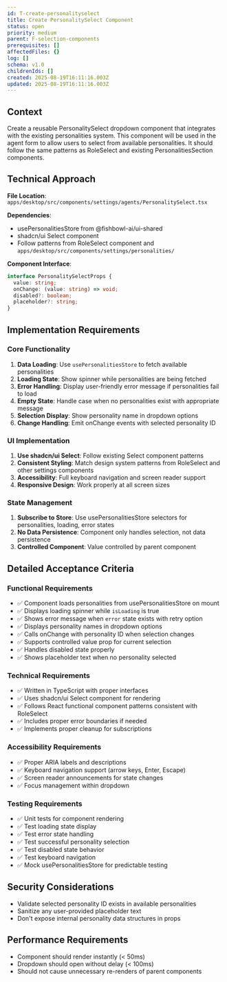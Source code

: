 ```yaml
---
id: T-create-personalityselect
title: Create PersonalitySelect Component
status: open
priority: medium
parent: F-selection-components
prerequisites: []
affectedFiles: {}
log: []
schema: v1.0
childrenIds: []
created: 2025-08-19T16:11:16.003Z
updated: 2025-08-19T16:11:16.003Z
---
```


## Context

Create a reusable PersonalitySelect dropdown component that integrates with the existing personalities system. This component will be used in the agent form to allow users to select from available personalities. It should follow the same patterns as RoleSelect and existing PersonalitiesSection components.

## Technical Approach

**File Location**: `apps/desktop/src/components/settings/agents/PersonalitySelect.tsx`

**Dependencies**:

- usePersonalitiesStore from @fishbowl-ai/ui-shared
- shadcn/ui Select component
- Follow patterns from RoleSelect component and `apps/desktop/src/components/settings/personalities/`

**Component Interface**:

```typescript
interface PersonalitySelectProps {
  value: string;
  onChange: (value: string) => void;
  disabled?: boolean;
  placeholder?: string;
}
```

## Implementation Requirements

### Core Functionality

1. **Data Loading**: Use `usePersonalitiesStore` to fetch available personalities
2. **Loading State**: Show spinner while personalities are being fetched
3. **Error Handling**: Display user-friendly error message if personalities fail to load
4. **Empty State**: Handle case when no personalities exist with appropriate message
5. **Selection Display**: Show personality name in dropdown options
6. **Change Handling**: Emit onChange events with selected personality ID

### UI Implementation

1. **Use shadcn/ui Select**: Follow existing Select component patterns
2. **Consistent Styling**: Match design system patterns from RoleSelect and other settings components
3. **Accessibility**: Full keyboard navigation and screen reader support
4. **Responsive Design**: Work properly at all screen sizes

### State Management

1. **Subscribe to Store**: Use usePersonalitiesStore selectors for personalities, loading, error states
2. **No Data Persistence**: Component only handles selection, not data persistence
3. **Controlled Component**: Value controlled by parent component

## Detailed Acceptance Criteria

### Functional Requirements

- ✅ Component loads personalities from usePersonalitiesStore on mount
- ✅ Displays loading spinner while `isLoading` is true
- ✅ Shows error message when `error` state exists with retry option
- ✅ Displays personality names in dropdown options
- ✅ Calls onChange with personality ID when selection changes
- ✅ Supports controlled value prop for current selection
- ✅ Handles disabled state properly
- ✅ Shows placeholder text when no personality selected

### Technical Requirements

- ✅ Written in TypeScript with proper interfaces
- ✅ Uses shadcn/ui Select component for rendering
- ✅ Follows React functional component patterns consistent with RoleSelect
- ✅ Includes proper error boundaries if needed
- ✅ Implements proper cleanup for subscriptions

### Accessibility Requirements

- ✅ Proper ARIA labels and descriptions
- ✅ Keyboard navigation support (arrow keys, Enter, Escape)
- ✅ Screen reader announcements for state changes
- ✅ Focus management within dropdown

### Testing Requirements

- ✅ Unit tests for component rendering
- ✅ Test loading state display
- ✅ Test error state handling
- ✅ Test successful personality selection
- ✅ Test disabled state behavior
- ✅ Test keyboard navigation
- ✅ Mock usePersonalitiesStore for predictable testing

## Security Considerations

- Validate selected personality ID exists in available personalities
- Sanitize any user-provided placeholder text
- Don't expose internal personality data structures in props

## Performance Requirements

- Component should render instantly (< 50ms)
- Dropdown should open without delay (< 100ms)
- Should not cause unnecessary re-renders of parent components
